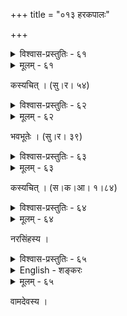 +++
title = "०१३ हरकपालः"

+++



<details><summary>विश्वास-प्रस्तुतिः - ६१</summary>

शान्त्यै वो’स्तु कपालदाम जगतां पतुर् यदीयां लिपिं  
क्वापि क्वापि गणाः पठन्ति पदशो नातिप्रसिद्धाक्षरम् ।  
विश्वं स्रक्ष्यति वक्ष्यति क्षितिम् अपाम् ईशिष्यते शिष्यते  
नागान् रागिषु रंस्यते स्यति जगन् निर्वेक्ष्यति द्याम् इति ॥६१॥
</details>

<details><summary>मूलम् - ६१</summary>

शान्त्यै वो’स्तु कपालदाम जगतां पतुर् यदीयां लिपिं  
क्वापि क्वापि गणाः पठन्ति पदशो नातिप्रसिद्धाक्षरम् ।  
विश्वं स्रक्ष्यति वक्ष्यति क्षितिम् अपाम् ईशिष्यते शिष्यते  
नागान् रागिषु रंस्यते स्यति जगन् निर्वेक्ष्यति द्याम् इति ॥६१॥
</details>


कस्यचित् । (सु।र। ५४)  



<details><summary>विश्वास-प्रस्तुतिः - ६२</summary>

गाढग्रन्थिप्रफुल्लद्गलविकलफणापीठनिर्यद्विषाग्नि  
ज्वालानिष्टप्तचन्द्रद्रवदमृतरसप्रोषितप्रेतभावाः ।  
उज्जृम्भा बभ्रुनेत्रद्युइत्म् असकृदसृक्तृष्णयालोकयन्त्यः  
पान्तु त्वां नागनालग्रथितशवशिरःश्रेणयो भैरवस्य ॥६२॥
</details>

<details><summary>मूलम् - ६२</summary>

गाढग्रन्थिप्रफुल्लद्गलविकलफणापीठनिर्यद्विषाग्नि  
ज्वालानिष्टप्तचन्द्रद्रवदमृतरसप्रोषितप्रेतभावाः ।  
उज्जृम्भा बभ्रुनेत्रद्युइत्म् असकृदसृक्तृष्णयालोकयन्त्यः  
पान्तु त्वां नागनालग्रथितशवशिरःश्रेणयो भैरवस्य ॥६२॥
</details>


भवभूतेः । (सु।र। ३९)  



<details><summary>विश्वास-प्रस्तुतिः - ६३</summary>

जयति भुजगरज्जुग्रन्थिनिष्पीडितेन्दु  
स्रवदमृतनिवृत्तप्रेतभावैः कपालैः ।  
विरचितनुतिबन्धो मूर्ध्नि सद्यः पुरारेः  
परिणतबहुकल्पब्रह्मणां ब्रह्मघोषः ॥६३॥
</details>

<details><summary>मूलम् - ६३</summary>

जयति भुजगरज्जुग्रन्थिनिष्पीडितेन्दु  
स्रवदमृतनिवृत्तप्रेतभावैः कपालैः ।  
विरचितनुतिबन्धो मूर्ध्नि सद्यः पुरारेः  
परिणतबहुकल्पब्रह्मणां ब्रह्मघोषः ॥६३॥
</details>


कस्यचित् । (स।क।आ। १।८४)  



<details><summary>विश्वास-प्रस्तुतिः - ६४</summary>

लिप्ता लालाटनेत्रस्फुरदुरुदहनज्वालजालप्रतापोत्  
ताम्यत्कोटीर् अभारस्थिरशशिशकलप्रस्रुताभिः सुधाभिः ।  
अन्तर्नृत्यप्रमोदप्रचलितशिरश् चन्द्रमौलेः कपालाः  
कल्याणं वः क्रियासुः स्तुतिम् अभिधतस् ताण्डवाडम्बरेषु ॥६४॥
</details>

<details><summary>मूलम् - ६४</summary>

लिप्ता लालाटनेत्रस्फुरदुरुदहनज्वालजालप्रतापोत्  
ताम्यत्कोटीर् अभारस्थिरशशिशकलप्रस्रुताभिः सुधाभिः ।  
अन्तर्नृत्यप्रमोदप्रचलितशिरश् चन्द्रमौलेः कपालाः  
कल्याणं वः क्रियासुः स्तुतिम् अभिधतस् ताण्डवाडम्बरेषु ॥६४॥
</details>


नरसिंहस्य ।  



<details><summary>विश्वास-प्रस्तुतिः - ६५</summary>

**पायाद्** वः स शिरांसि ताण्डव-विधौ यन्-मूर्ध्नि खिन्नोरग-  
श्वासाग्नि-**द्रुत**-चूड-चन्द्र-सुधया **प्राणन्त्य्** अकस्माद् विधेः ।  
ऋक्-सामे कतिचित् **पठन्ति**, कतिचिन् **मज्जन्ति** गङ्गा-जले,  
स्वात्मानं कतिचिन् **मनन्ति**, कतिचिन् नेत्रानले **जुह्वति** ॥६५॥+++(5)+++
</details>


<details><summary>English - शङ्करः</summary>

During Shiva's robust TanDava dance, the hot breaths of the tired serpents adorning his head melt the moon nearby; the melting moon drips amRta; the dripping amRta brings to life the heads of various Brahmas of various kalpas) which are his crest ornaments. Some of these heads start chanting Vedic mantras, some take a dip in the waters of Ganga, some start to meditate, and yet others make offerings in the fire of the third eye.
</details>


<details><summary>मूलम् - ६५</summary>

पायाद् वः स शिरांसि ताण्डवविधौ यन् मूर्ध्नि खिन्नोरग  
श्वासाग्निद्रुतचूडचन्द्रसुधया प्राणन्त्य् अकस्माद् विधेः ।  
ऋक्सामे कतिचित् पठन्ति कतिचिन् मज्जन्ति गङ्गाजले  
स्वात्मानं कतिचिन् मनन्ति कतिचिन् नेत्रानले जुह्वति ॥६५॥
</details>


वामदेवस्य ।  

